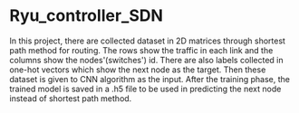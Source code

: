 # Ryu_controller_SDN
In this project, there are collected dataset in 2D matrices through shortest path method for routing. The rows show the traffic in each link and the columns show the nodes'(switches') id. There are also labels collected in one-hot vectors which show the next node as the target. Then these dataset is given to CNN algorithm as the input. After the training phase, the trained model is saved in a .h5 file to be used in predicting the next node instead of shortest path method.
